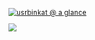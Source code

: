 [![usrbinkat @ a glance](https://github-readme-stats.vercel.app/api?username=usrbinkat&count_private=true&count_private=true&show_icons=true&include_all_commits=true&cache_seconds=86400)](https://github.com/anuraghazra/github-readme-stats)

![](https://komarev.com/ghpvc/?username=usrbinkat&style=flat-square)
